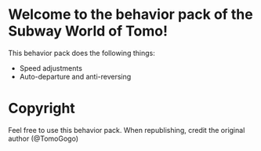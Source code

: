 # Welcome to the behavior pack of the Subway World of Tomo!
This behavior pack does the following things:
- Speed adjustments
- Auto-departure and anti-reversing
# Copyright
Feel free to use this behavior pack.
When republishing, credit the original author (@TomoGogo)
